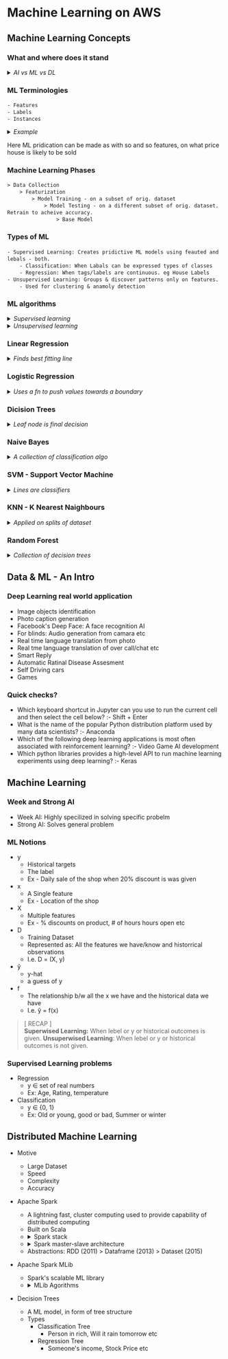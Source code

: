 # Machine Learning on AWS

## Machine Learning Concepts
### What and where does it stand
<details>
    <summary><i>AI vs ML vs DL</i></summary><br>
    <img align="center" alt="AI vs ML vs DL" src="resources/images/AI vs ML vs DL.png" />
</details>

### ML Terminologies
    - Features
    - Labels
    - Instances
<details>
    <summary><i>Example</i></summary><br>
    <img align="center" alt="AI vs ML vs DL" src="resources/images/ML Terminologies.png" />
</details>

Here ML pridication can be made as with so and so features, on what price house is likely to be sold

### Machine Learning Phases
    > Data Collection 
        > Featurization 
            > Model Training - on a subset of orig. dataset 
                > Model Testing - on a different subset of orig. dataset. Retrain to acheive accuracy.
                    > Base Model

### Types of ML 
    - Supervised Learning: Creates pridictive ML models using feauted and lebals - both.
        - Classification: When Labals can be expressed types of classes
        - Regression: When tags/labels are continuous. eg House Labels
    - Unsupervised Learning: Groups & discover patterns only on features.
        - Used for clustering & anamoly detection

### ML algorithms
<details>
    <summary><i>Supervised learning</i></summary><br>
    <img align="center" alt="AI vs ML vs DL" src="resources/images/Supervised learning algorithms.png" />
</details>

<details>
    <summary><i>Unsupervised learning</i></summary><br>
    <img align="center" alt="AI vs ML vs DL" src="resources/images/Unsupervised learning algorithms.png" />
</details>

### Linear Regression
<details>
    <summary><i>Finds best fitting line </i></summary><br>
    <img align="center" alt="AI vs ML vs DL" src="resources/images/Linear Regression.png" />
</details>

### Logistic Regression
<details>
    <summary><i>Uses a fn to push values towards a boundary</i></summary><br>
    <img align="center" alt="AI vs ML vs DL" src="resources/images/Logistic Regression.png" />
</details>

### Dicision Trees
<details>
    <summary><i>Leaf node is final decision</i></summary><br>
    <img align="center" alt="AI vs ML vs DL" src="resources/images/Dicision Tree.png" />
</details>

### Naive Bayes
<details>
    <summary><i>A collection of classification algo</i></summary><br>
    <img align="center" alt="AI vs ML vs DL" src="resources/images/Naive Bayes.png" />
</details>

### SVM - Support Vector Machine
<details>
    <summary><i>Lines are classifiers</i></summary><br>
    <img align="center" alt="AI vs ML vs DL" src="resources/images/SVM.png" />
</details>

### KNN - K Nearest Naighbours
<details>
    <summary><i>Applied on splits of dataset</i></summary><br>
    <img align="center" alt="AI vs ML vs DL" src="resources/images/KNN.png" />
</details>

### Random Forest
<details>
    <summary><i>Collection of decision trees</i></summary><br>
    <img align="center" alt="AI vs ML vs DL" src="resources/images/KNN.png" />
</details>

## Data & ML - An Intro

### Deep Learning real world application
- Image objects identification
- Photo caption generation
- Facebook's Deep Face: A face recognition AI
- For blinds: Audio generation from camara etc
- Real time language translation from photo
- Real tme language translation of over call/chat etc
- Smart Reply
- Automatic Ratinal Disease Assesment
- Self Driving cars
- Games

### Quick checks?
- Which keyboard shortcut in Jupyter can you use to run the current cell and then select the cell below? :- Shift + Enter
- What is the name of the popular Python distribution platform used by many data scientists? :- Anaconda
- Which of the following deep learning applications is most often associated with reinforcement learning? :- Video Game AI development
- Which python libraries provides a high-level API to run machine learning experiments using deep learning? :- Keras

## Machine Learning

### Week and Strong AI
- Week AI: Highly specilized in solving specific probelm
- Strong AI: Solves general problem

### ML Notions 
- y
    - Historical targets
    - The label
    - Ex - Daily sale of the shop when 20% discount is was given
- x
    - A Single feature
    - Ex - Location of the shop
- X
    - Multiple features
    - Ex - % discounts on product, # of hours hours open etc
- D 
    - Training Dataset
    - Represented as: All the features we have/know and historrical observations
    - I.e. D = (X, y)
- ŷ
    - y-hat
    - a guess of y
- f
    - The relationship b/w all the x we have and the historical data we have
    - I.e. ŷ = f(x)

> [ RECAP ]   
**Superwised Learning:** When lebel or y or historical outcomes is given. 
**Unsuperwised Learning**: When lebel or y or historical outcomes is not given.

### Supervised Learning problems
- Regression 
    - y ∈ set of real numbers
    - Ex: Age, Rating, temperature
- Classification
    - y ∈ {0, 1}
    - Ex: Old or young, good or bad, Summer or winter

## Distributed Machine Learning
- Motive
    - Large Dataset
    - Speed
    - Complexity
    - Accuracy
- Apache Spark
    - A lightning fast, cluster computing used to provide capability of distributed computing
    - Built on Scala
    -  <details>
            <summary>Spark stack</summary>
            <img src="resources/images/SparkStack.png">
        </details>
    - <details>
            <summary>Spark master-slave architecture</summary>
            <img src="resources/images/SparkMasterSlave.png">
        </details>
    - Abstractions: RDD (2011) > Dataframe (2013) >  Dataset (2015)
    
- Apache Spark MLib
    - Spark's scalable ML library
    - <details>
            <summary>MLib Agorithms</summary>
            <img src="resources/images/MLibAlgo.png">
        </details>
- Decision Trees
    - A ML model, in form of tree structure
    - Types
        - Classification Tree
            - Person in rich, Will it rain tomorrow etc
        - Regression Tree
            - Someone's income, Stock Price etc